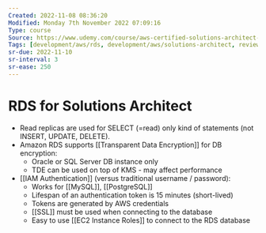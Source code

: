 ```yaml
---
Created: 2022-11-08 08:36:20
Modified: Monday 7th November 2022 07:09:16
Type: course
Source: https://www.udemy.com/course/aws-certified-solutions-architect-associate-saa-c01/?xref=E0Aed11STH4LPUQvCz0GJFABTmM=
Tags: [development/aws/rds, development/aws/solutions-architect, review]
sr-due: 2022-11-10
sr-interval: 3
sr-ease: 250
---
```


# RDS for Solutions Architect

- Read replicas are used for SELECT (=read) only kind of statements (not INSERT, UPDATE, DELETE).
- Amazon RDS supports [[Transparent Data Encryption]] for DB encryption:
    - Oracle or SQL Server DB instance only
    - TDE can be used on top of KMS - may affect performance
- [[IAM Authentication]] (versus traditional username / password):
    - Works for [[MySQL]], [[PostgreSQL]]
    - Lifespan of an authentication token is 15 minutes (short-lived)
    - Tokens are generated by AWS credentials
    - [[SSL]] must be used when connecting to the database
    - Easy to use [[EC2 Instance Roles]] to connect to the RDS database